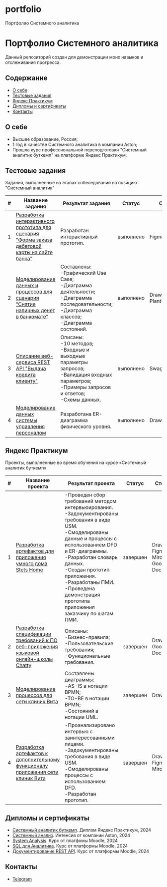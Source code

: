 # portfolio
Портфолио Системного аналитика
# Портфолио Системного аналитика
Данный репозиторий создан для демонстрации моих навыков и отслеживания прогресса.

## Содержание
- [О себе](#о-себе)
- [Тестовые задания](#тестовые-задания)
- [Яндекс Практикум](#яндекс-практикум)
- [Дипломы и сертификаты](#дипломы-и-сертификаты)
- [Контакты](#контакты)
  
## О себе

- Высшее образование, Россия;
- 1 год в качестве Системного аналитика в компании Aston;
- Прошла курс профессиональной переподготовки "Системный аналитик буткемп" на платформе Яндекс Практикум.


## Тестовые задания

Задания, выполненные на этапах собеседований на позицию "Системный аналитик"

|#|Название задания|Результат задания|Статус|Стек|
|-|----------|----------|----------|----------|
|1|[Разработка интерактивного прототипа для сценария</br>"Форма заказа дебетовой карты на сайте банка"](https://github.com/arinask7/portfolio/tree/main/debitcard/debit_card.md)|Разработан интерактивный прототип.|выполнено|Figma
|2|[Моделирование данных и процессов для сценария “Снятие наличных денег в банкомате"](https://github.com/arinask7/portfolio/tree/main/сash/cash.md)|Составлены:</br>-Графический Use Case;</br>-Диаграмма деятельности;</br>-Диаграмма последовательности;</br>-Диаграмма классов;</br>-Диаграмма состояний.|выполнено|Draw.io</br>PlantUML|
|3|[Описание веб-сервиса REST API "Выдача кредита клиенту"](https://github.com/arinask7/portfolio/tree/main/credit.md)|Описаны:</br>-10 методов;</br>-Входные и выходные параметры запросов;</br>-Валидация входных параметров;</br>-Примеры запросов и ответов;</br>-Схемы данных.|выполнено|SwaggerHuB
|4|[Моделирование данных системы управления персоналом](https://github.com/arinask7/portfolio/tree/main/employees.md)|Разработана ER-диаграмма физического уровня.|выполнено|DrawSQL


## Яндекс Практикум

Проекты, выполненные во время обучения на курсе «Системный аналитик буткемп»

|#|Название проекта|Результат проекта|Статус|Стек|
|-|----------|----------|----------|----------|
|1|[Разработка артефактов для приложения умного дома Stets Home](https://github.com/arinask7/portfolio/tree/main/stets_home.md)|-Проведен сбор требований методом интервьюирования.</br>-Задокументированы требования в виде USM.</br>-Смоделированы данные и процессы с использованием DFD и ER-диаграммы.</br>-Разработан словарь данных.</br>-Создан прототип приложения.</br>-Разработаны ПМИ.</br>-Проведена демонстрация прототипа приложения заказчику по шагам ПМИ.|завершен|Draw.io</br>Figma</br>Miro</br>Google Docs|
|2|[Разработка спецификации требований к ПО веб-приложения языковой онлайн-школы Chatty](https://github.com/arinask7/portfolio/tree/main/chatty.md)|Описаны:</br>-Бизнес-правила;</br>-Пользовательские требования;</br>-Функциональные требования.|завершен|Draw.io</br>Google Docs|
|3|[Моделирование процессов для сети клиник Вита](https://github.com/arinask7/portfolio/tree/main/vita_1.md)|Составлены диаграммы:</br>-AS-IS в нотации BPMN;</br>-TO-BE в нотации BPMN;</br>-Состояний в нотации UML.|завершен|Draw.io| 
|4|[Разработка артефактов к дополнительному функционалу приложения сети клиник Вита](https://github.com/arinask7/portfolio/tree/main/vita_2.md)|-Проанализировано интервью с заинтересованными лицами.</br>-Задокументированы требования в виде USM.</br>-Смоделированы процессы с использованием DFD.</br>-Разработан прототип.|завершен|Draw.io</br>Figma</br>Miro

## Дипломы и сертификаты
- [Системный аналитик буткемп](https://disk.yandex.ru/i/LMHVG7a3RtDGjw). Диплом Яндекс Практикум, 2024
- [Системный анализ](https://disk.yandex.ru/i/DnIzAnAU4HFeQQ). Интенсив от компании Aston, 2024
- [System Analysis](https://disk.yandex.ru/i/Gh6N19_54MhBLg). Курс от платфомы Moodle, 2024
- [SQL для Аналитика](https://disk.yandex.ru/i/6PFfhpe9r_0UVQ). Курс от платформы Moodle, 2024
- [Документирование REST API](https://disk.yandex.ru/i/j_ck74jKUx24Gw). Курс от платформы Moodle, 2024

## Контакты
- [Telegram](https://t.me/fishaa17)

